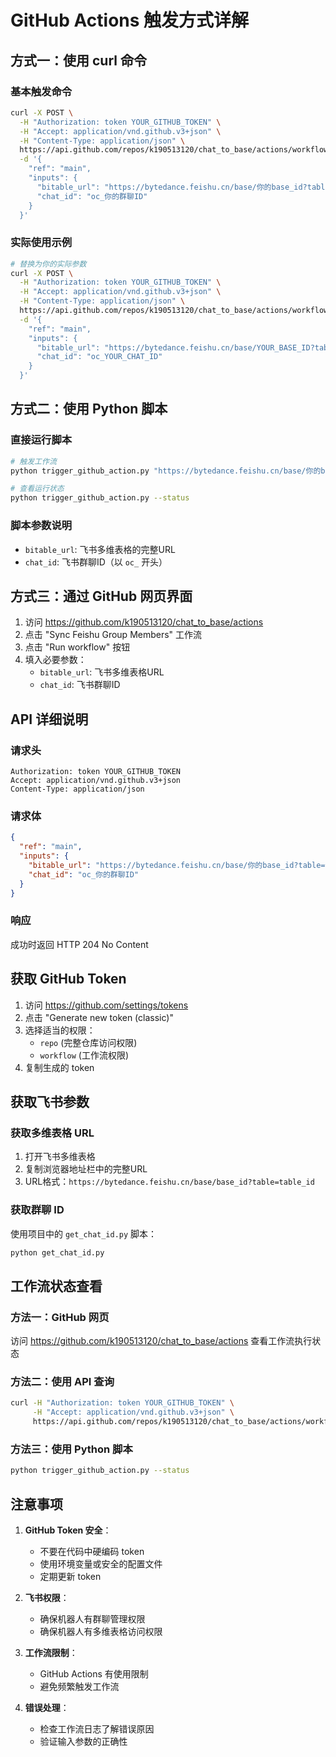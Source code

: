 # GitHub Actions 触发方式详解

## 方式一：使用 curl 命令

### 基本触发命令

```bash
curl -X POST \
  -H "Authorization: token YOUR_GITHUB_TOKEN" \
  -H "Accept: application/vnd.github.v3+json" \
  -H "Content-Type: application/json" \
  https://api.github.com/repos/k190513120/chat_to_base/actions/workflows/sync-feishu-members.yml/dispatches \
  -d '{
    "ref": "main",
    "inputs": {
      "bitable_url": "https://bytedance.feishu.cn/base/你的base_id?table=你的table_id",
      "chat_id": "oc_你的群聊ID"
    }
  }'
```

### 实际使用示例

```bash
# 替换为你的实际参数
curl -X POST \
  -H "Authorization: token YOUR_GITHUB_TOKEN" \
  -H "Accept: application/vnd.github.v3+json" \
  -H "Content-Type: application/json" \
  https://api.github.com/repos/k190513120/chat_to_base/actions/workflows/sync-feishu-members.yml/dispatches \
  -d '{
    "ref": "main",
    "inputs": {
      "bitable_url": "https://bytedance.feishu.cn/base/YOUR_BASE_ID?table=YOUR_TABLE_ID",
      "chat_id": "oc_YOUR_CHAT_ID"
    }
  }'
```

## 方式二：使用 Python 脚本

### 直接运行脚本

```bash
# 触发工作流
python trigger_github_action.py "https://bytedance.feishu.cn/base/你的base_id?table=你的table_id" "oc_你的群聊ID"

# 查看运行状态
python trigger_github_action.py --status
```

### 脚本参数说明

- `bitable_url`: 飞书多维表格的完整URL
- `chat_id`: 飞书群聊ID（以 `oc_` 开头）

## 方式三：通过 GitHub 网页界面

1. 访问 https://github.com/k190513120/chat_to_base/actions
2. 点击 "Sync Feishu Group Members" 工作流
3. 点击 "Run workflow" 按钮
4. 填入必要参数：
   - `bitable_url`: 飞书多维表格URL
   - `chat_id`: 飞书群聊ID

## API 详细说明

### 请求头

```
Authorization: token YOUR_GITHUB_TOKEN
Accept: application/vnd.github.v3+json
Content-Type: application/json
```

### 请求体

```json
{
  "ref": "main",
  "inputs": {
    "bitable_url": "https://bytedance.feishu.cn/base/你的base_id?table=你的table_id",
    "chat_id": "oc_你的群聊ID"
  }
}
```

### 响应

成功时返回 HTTP 204 No Content

## 获取 GitHub Token

1. 访问 https://github.com/settings/tokens
2. 点击 "Generate new token (classic)"
3. 选择适当的权限：
   - `repo` (完整仓库访问权限)
   - `workflow` (工作流权限)
4. 复制生成的 token

## 获取飞书参数

### 获取多维表格 URL

1. 打开飞书多维表格
2. 复制浏览器地址栏中的完整URL
3. URL格式：`https://bytedance.feishu.cn/base/base_id?table=table_id`

### 获取群聊 ID

使用项目中的 `get_chat_id.py` 脚本：

```bash
python get_chat_id.py
```

## 工作流状态查看

### 方法一：GitHub 网页
访问 https://github.com/k190513120/chat_to_base/actions 查看工作流执行状态

### 方法二：使用 API 查询
```bash
curl -H "Authorization: token YOUR_GITHUB_TOKEN" \
     -H "Accept: application/vnd.github.v3+json" \
     https://api.github.com/repos/k190513120/chat_to_base/actions/workflows/sync-feishu-members.yml/runs
```

### 方法三：使用 Python 脚本
```bash
python trigger_github_action.py --status
```

## 注意事项

1. **GitHub Token 安全**：
   - 不要在代码中硬编码 token
   - 使用环境变量或安全的配置文件
   - 定期更新 token

2. **飞书权限**：
   - 确保机器人有群聊管理权限
   - 确保机器人有多维表格访问权限

3. **工作流限制**：
   - GitHub Actions 有使用限制
   - 避免频繁触发工作流

4. **错误处理**：
   - 检查工作流日志了解错误原因
   - 验证输入参数的正确性
